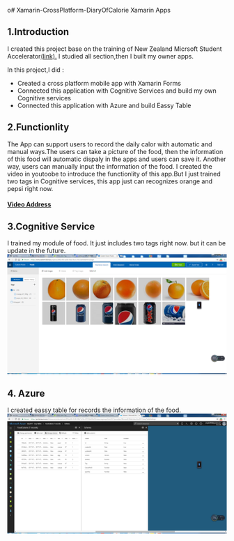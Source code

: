 o# Xamarin-CrossPlatform-DiaryOfCalorie
Xamarin Apps
<h2>1.Introduction</h2>
<p>I created this project base on the training of New Zealand Micrsoft Student Accelerator<a href="https://github.com/NZMSA/2017-Phase-1-Module-2">(link).</a>
I studied all section,then I built my owner apps.</p> 
In this project,I did :
                      <ul><li>Created a cross platform mobile app with Xamarin Forms</li>
                           <li>Connected this application with Cognitive Services and build my own Cognitive services</li>
                           <li>Connected this application with Azure and build Eassy Table</li></ul>
<h2>2.Functionlity</h2>
The App can support users to record the daily calor with automatic and manual ways.The users can take a picture of the food, then the 
information of this food will automatic dispaly in the apps and users can save it. Another way, users can manually input the information of the food. I created the video in youtoobe to introduce the functionlity of this app.But I just trained two tags in Cognitive services, this app just can recognizes orange and pepsi right now. 
<h4><a href="https://www.youtube.com/watch?v=TSFMPfO6-k0&t=65s">Video Address</a></h4>
<h2> 3.Cognitive Service</h2>
I trained my module of food. It just includes two tags right now. but it can be update in the future.
<img src="image/a.png"  width="1024"/>
<h2>4. Azure </h2>
I created eassy table for records the information of the food.
<img src="image/b.png"  width="1024"/>
                      
                      

